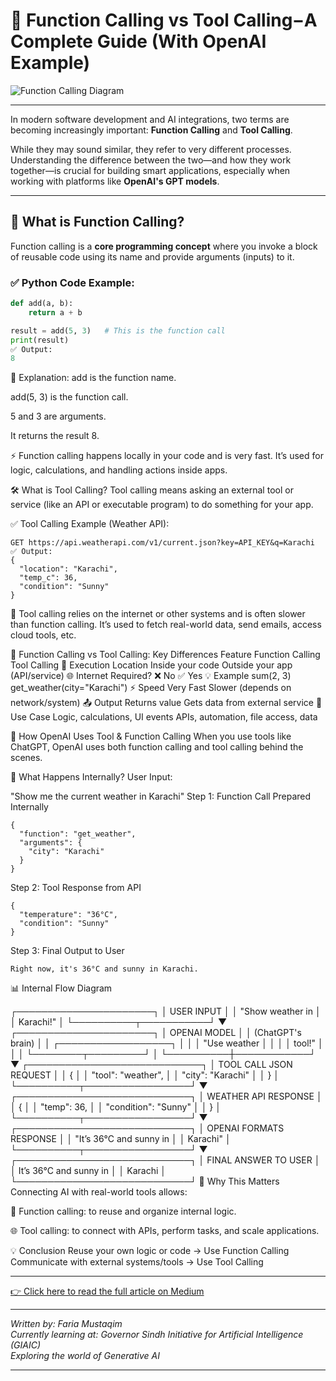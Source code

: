 # 🔧 Function Calling vs Tool Calling – A Complete Guide (With OpenAI Example)

![Function Calling Diagram](https://miro.medium.com/v2/resize:fit:1400/format:webp/1*WbZg0zFExFiNRYfO5nYe9A.png)


---

In modern software development and AI integrations, two terms are becoming increasingly important: **Function Calling** and **Tool Calling**.

While they may sound similar, they refer to very different processes. Understanding the difference between the two—and how they work together—is crucial for building smart applications, especially when working with platforms like **OpenAI's GPT models**.

---

## 📌 What is Function Calling?

Function calling is a **core programming concept** where you invoke a block of reusable code using its name and provide arguments (inputs) to it.

### ✅ Python Code Example:

```python
def add(a, b):
    return a + b

result = add(5, 3)   # This is the function call
print(result)
✅ Output:
8
```

🔎 Explanation:
add is the function name.

add(5, 3) is the function call.

5 and 3 are arguments.

It returns the result 8.

⚡ Function calling happens locally in your code and is very fast. It’s used for logic, calculations, and handling actions inside apps.

🛠️ What is Tool Calling?
Tool calling means asking an external tool or service (like an API or executable program) to do something for your app.

✅ Tool Calling Example (Weather API):

```
GET https://api.weatherapi.com/v1/current.json?key=API_KEY&q=Karachi
✅ Output:
{
  "location": "Karachi",
  "temp_c": 36,
  "condition": "Sunny"
}
```

📡 Tool calling relies on the internet or other systems and is often slower than function calling. It’s used to fetch real-world data, send emails, access cloud tools, etc.

🔁 Function Calling vs Tool Calling: Key Differences
Feature	Function Calling	Tool Calling
📍 Execution Location	Inside your code	Outside your app (API/service)
🌐 Internet Required?	❌ No	✅ Yes
💡 Example	sum(2, 3)	get_weather(city="Karachi")
⚡ Speed	Very Fast	Slower (depends on network/system)
📤 Output	Returns value	Gets data from external service
🧠 Use Case	Logic, calculations, UI events	APIs, automation, file access, data

🤖 How OpenAI Uses Tool & Function Calling
When you use tools like ChatGPT, OpenAI uses both function calling and tool calling behind the scenes.

🧠 What Happens Internally?
User Input:


"Show me the current weather in Karachi"
Step 1: Function Call Prepared Internally

```
{
  "function": "get_weather",
  "arguments": {
    "city": "Karachi"
  }
}
```

Step 2: Tool Response from API

```
{
  "temperature": "36°C",
  "condition": "Sunny"
}
```

Step 3: Final Output to User

```
Right now, it's 36°C and sunny in Karachi.
```

📊 Internal Flow Diagram

┌──────────────────────┐
│      USER INPUT      │
│ "Show weather in     │
│   Karachi!"          │
└──────────┬───────────┘
           ▼
┌──────────────────────┐
│   OPENAI MODEL        │
│ (ChatGPT's brain)     │
│ ┌──────────────────┐  │
│ │ "Use weather     │  │
│ │  tool!"          │  │
│ └────────┬─────────┘  │
└──────────┼────────────┘
           ▼
┌────────────────────────────┐
│  TOOL CALL JSON REQUEST     │
│  {                          │
│   "tool": "weather",        │
│   "city": "Karachi"         │
│  }                          │
└──────────┬─────────────────┘
           ▼
┌────────────────────────────┐
│  WEATHER API RESPONSE       │
│  {                          │
│   "temp": 36,               │
│   "condition": "Sunny"      │
│  }                          │
└──────────┬─────────────────┘
           ▼
┌────────────────────────────┐
│ OPENAI FORMATS RESPONSE     │
│  "It’s 36°C and sunny in    │
│   Karachi"                  │
└──────────┬─────────────────┘
           ▼
┌────────────────────────────┐
│  FINAL ANSWER TO USER       │
│  It’s 36°C and sunny in     │
│  Karachi                    │
└────────────────────────────┘
🧩 Why This Matters
Connecting AI with real-world tools allows:

🔄 Function calling: to reuse and organize internal logic.

🌐 Tool calling: to connect with APIs, perform tasks, and scale applications.

💡 Conclusion
Reuse your own logic or code → Use Function Calling
Communicate with external systems/tools → Use Tool Calling

---

[👉 Click here to read the full article on Medium](https://medium.com/@zainabmustaqeem123/a46e496934ce)

---

*Written by: Faria Mustaqim*  
*Currently learning at: Governor Sindh Initiative for Artificial Intelligence (GIAIC)*  
*Exploring the world of Generative AI*

---